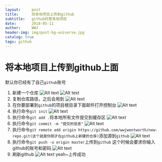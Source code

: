 ```yaml
---
layout:     post
title:      将本地项目上传到github
subtitle:   github托管本地项目
date:       2018-05-11
author:     WWJ
header-img: img/post-bg-universe.jpg
catalog: true
tags: github
---
```


# 将本地项目上传到github上面
默认你已经有了自己`github`账号
1. 新建一个仓库
![Alt text](https://github.com/wwjwentworth/wwjwentworth.github.io/blob/master/img/newrepo.png)
![Alt text](https://github.com/wwjwentworth/wwjwentworth.github.io/blob/master/img/rename.png)
2. 复制仓库路径，之后会用到
![Alt text](https://github.com/wwjwentworth/wwjwentworth.github.io/blob/master/img/copy.png)
3. 在你要部署到`github`的项目根目录下面邮件打开控制台
![Alt text](https://github.com/wwjwentworth/wwjwentworth.github.io/blob/master/img/bash.png)
4. 执行命令`git init`
![Alt text](https://github.com/wwjwentworth/wwjwentworth.github.io/blob/master/img/git-init.png)
5. 执行命令`git add .`将本地所有文件提交到缓存区
![Alt text](https://github.com/wwjwentworth/wwjwentworth.github.io/blob/master/img/git-add.png)
6. 执行命令`git commit -m "提交的信息"`
![Alt text](https://github.com/wwjwentworth/wwjwentworth.github.io/blob/master/img/git-commit.png)
7. 执行命令`git remote add origin https://github.com/wwjwentworth/new-repo.git(这个就是你刚才在github上新建的仓库)`添加源到`github`
![Alt text](https://github.com/wwjwentworth/wwjwentworth.github.io/blob/master/img/git-remote.png)
8. 执行命令`git push -u origin master`上传到`github`
这个时候会要求你输入github的账号和密码
![Alt text](https://github.com/wwjwentworth/wwjwentworth.github.io/blob/master/img/git-push.png)
9. 刷新github
![Alt text](https://github.com/wwjwentworth/wwjwentworth.github.io/blob/master/img/deploy-success.png)
yeah~上传成功
